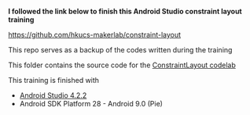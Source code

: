 **I followed the link below to finish this Android Studio constraint layout training**

https://github.com/hkucs-makerlab/constraint-layout

This repo serves as a backup of the codes written during the training

This folder contains the source code for the [ConstraintLayout codelab](https://codelabs.developers.google.com/codelabs/constraint-layout/)

This training is finished with
* [Android Studio 4.2.2](https://developer.android.com/studio/archive)
* Android SDK Platform 28 - Android 9.0 (Pie)
